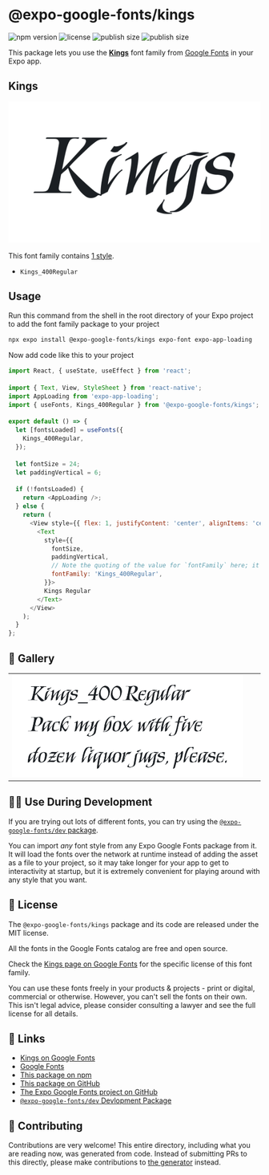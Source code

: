 # @expo-google-fonts/kings

![npm version](https://flat.badgen.net/npm/v/@expo-google-fonts/kings)
![license](https://flat.badgen.net/github/license/expo/google-fonts)
![publish size](https://flat.badgen.net/packagephobia/install/@expo-google-fonts/kings)
![publish size](https://flat.badgen.net/packagephobia/publish/@expo-google-fonts/kings)

This package lets you use the [**Kings**](https://fonts.google.com/specimen/Kings) font family from [Google Fonts](https://fonts.google.com/) in your Expo app.

## Kings

![Kings](./font-family.png)

This font family contains [1 style](#-gallery).

- `Kings_400Regular`

## Usage

Run this command from the shell in the root directory of your Expo project to add the font family package to your project
```sh
npx expo install @expo-google-fonts/kings expo-font expo-app-loading
```

Now add code like this to your project
```js
import React, { useState, useEffect } from 'react';

import { Text, View, StyleSheet } from 'react-native';
import AppLoading from 'expo-app-loading';
import { useFonts, Kings_400Regular } from '@expo-google-fonts/kings';

export default () => {
  let [fontsLoaded] = useFonts({
    Kings_400Regular,
  });

  let fontSize = 24;
  let paddingVertical = 6;

  if (!fontsLoaded) {
    return <AppLoading />;
  } else {
    return (
      <View style={{ flex: 1, justifyContent: 'center', alignItems: 'center' }}>
        <Text
          style={{
            fontSize,
            paddingVertical,
            // Note the quoting of the value for `fontFamily` here; it expects a string!
            fontFamily: 'Kings_400Regular',
          }}>
          Kings Regular
        </Text>
      </View>
    );
  }
};

```

## 🔡 Gallery


||||
|-|-|-|
|![Kings_400Regular](./Kings_400Regular.ttf.png)||||


## 👩‍💻 Use During Development

If you are trying out lots of different fonts, you can try using the [`@expo-google-fonts/dev` package](https://github.com/expo/google-fonts/tree/master/font-packages/dev#readme).

You can import *any* font style from any Expo Google Fonts package from it. It will load the fonts
over the network at runtime instead of adding the asset as a file to your project, so it may take longer
for your app to get to interactivity at startup, but it is extremely convenient
for playing around with any style that you want.

## 📖 License

The `@expo-google-fonts/kings` package and its code are released under the MIT license.

All the fonts in the Google Fonts catalog are free and open source.

Check the [Kings page on Google Fonts](https://fonts.google.com/specimen/Kings) for the specific license of this font family.

You can use these fonts freely in your products & projects - print or digital, commercial or otherwise. However, you can't sell the fonts on their own. This isn't legal advice, please consider consulting a lawyer and see the full license for all details.

## 🔗 Links

- [Kings on Google Fonts](https://fonts.google.com/specimen/Kings)
- [Google Fonts](https://fonts.google.com/)
- [This package on npm](https://www.npmjs.com/package/@expo-google-fonts/kings)
- [This package on GitHub](https://github.com/expo/google-fonts/tree/master/font-packages/kings)
- [The Expo Google Fonts project on GitHub](https://github.com/expo/google-fonts)
- [`@expo-google-fonts/dev` Devlopment Package](https://github.com/expo/google-fonts/tree/master/font-packages/dev)

## 🤝 Contributing

Contributions are very welcome! This entire directory, including what you are reading now, was generated from code. Instead of submitting PRs to this directly, please make contributions to [the generator](https://github.com/expo/google-fonts/tree/master/packages/generator) instead.
